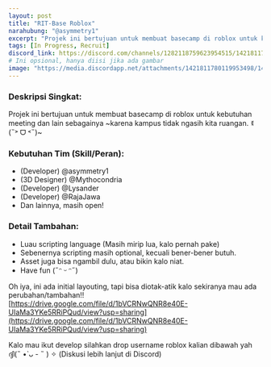 ```yaml
---
layout: post
title: "RIT-Base Roblox"
narahubung: "@asymmetry1"
excerpt: "Projek ini bertujuan untuk membuat basecamp di roblox untuk kebutuhan meeting dan lain sebagainya."
tags: [In Progress, Recruit] 
discord_link: https://discord.com/channels/1282118759623954515/1421811780119953498
# Ini opsional, hanya diisi jika ada gambar
image: "https://media.discordapp.net/attachments/1421811780119953498/1421811780434399372/ritbase-layout.jpg?ex=68f025a8&is=68eed428&hm=50b6137e210866ccd4e63b4e8230858f64b193ea44ce1568db9c550114b0ec9e&=&format=webp&width=618&height=482" 
---
```


### Deskripsi Singkat:
Projek ini bertujuan untuk membuat basecamp di roblox untuk kebutuhan meeting dan lain sebagainya ~karena kampus tidak ngasih kita ruangan. ꉂ(˵˃ ᗜ ˂˵)~


### Kebutuhan Tim (Skill/Peran):
* (Developer) @asymmetry1
* (3D Designer) @Mythocondria
* (Developer) @Lysander
* (Developer) @RajaJawa
* Dan lainnya, masih open!

### Detail Tambahan:
* Luau scripting language (Masih mirip lua, kalo pernah pake)
* Sebenernya scripting masih optional, kecuali bener-bener butuh.
* Asset juga bisa ngambil dulu, atau bikin kalo niat.
* Have fun (˶ᵔ ᵕ ᵔ˶)

Oh iya, ini ada initial layouting, tapi bisa diotak-atik kalo sekiranya mau ada perubahan/tambahan!!
[https://drive.google.com/file/d/1bVCRNwQNR8e40E-UIaMa3YKe5RRiPQud/view?usp=sharing](https://drive.google.com/file/d/1bVCRNwQNR8e40E-UIaMa3YKe5RRiPQud/view?usp=sharing)

Kalo mau ikut develop silahkan drop username roblox kalian dibawah yah ദ്ദി(˵ •̀ ᴗ - ˵ ) ✧
(Diskusi lebih lanjut di Discord)